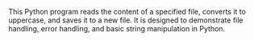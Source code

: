 This Python program reads the content of a specified file, converts it to uppercase, and saves it to a new file. 
It is designed to demonstrate file handling, error handling, and basic string manipulation in Python.
